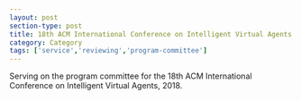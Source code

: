 ```yaml
---
layout: post
section-type: post
title: 18th ACM International Conference on Intelligent Virtual Agents
category: Category
tags: ['service','reviewing','program-committee']
---
```

Serving on the program committee for the 18th ACM International Conference on Intelligent Virtual Agents, 2018.



